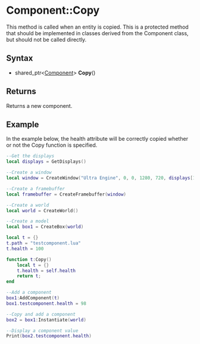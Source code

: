 # Component::Copy

This method is called when an entity is copied. This is a protected method that should be implemented in classes derived from the Component class, but should not be called directly.

## Syntax

- shared_ptr<[Component](Component.md)> **Copy**()

## Returns

Returns a new component.

## Example

In the example below, the health attribute will be correctly copied whether or not the Copy function is specified.

```lua
--Get the displays
local displays = GetDisplays()

--Create a window
local window = CreateWindow("Ultra Engine", 0, 0, 1280, 720, displays[1], WINDOW_CENTER | WINDOW_TITLEBAR)

--Create a framebuffer
local framebuffer = CreateFramebuffer(window)

--Create a world
local world = CreateWorld()

--Create a model
local box1 = CreateBox(world)

local t = {}
t.path = "testcomponent.lua"
t.health = 100

function t:Copy()
    local t = {}
    t.health = self.health
    return t;
end

--Add a component
box1:AddComponent(t)
box1.testcomponent.health = 98

--Copy and add a component
box2 = box1:Instantiate(world)

--Display a component value
Print(box2.testcomponent.health)
```
